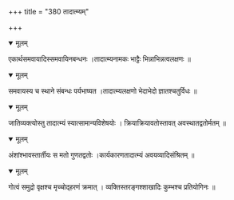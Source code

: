 +++
title = "380 तादात्म्यम्"

+++


<details open><summary>मूलम्</summary>

एकार्थसमवायादिस्समवायिनबन्धनः ।तादात्म्यनामकः भाट्टैः भिन्नाभिन्नत्वलक्षणः ॥
</details>



<details open><summary>मूलम्</summary>

समवायस्य च स्थाने संबन्धः पर्यभाष्यत ।तादात्म्यलक्षणो भेदाभेदो ज्ञातश्चतुर्विधः ॥
</details>



<details open><summary>मूलम्</summary>

जातिव्यक्त्योस्तु तादात्म्यं स्यात्सामान्यविशेषयोः । क्रियाक्रियावतोस्तावत् अवस्थातद्वतोर्मतम् ॥
</details>



<details open><summary>मूलम्</summary>

अंशांश्भावस्तार्तीयः स मतो गुणतद्वतोः ।कार्यकारणतादात्म्यं अवयव्यादिसंश्रितम् ॥
</details>



<details open><summary>मूलम्</summary>

गोत्वं समुद्रो वृक्षश्च मृच्चोद्हरणं क्रमात् । व्यक्तिस्तरङ्गश्शाखादिः कुम्भश्च प्रतियोगिनः ॥
</details>

